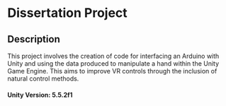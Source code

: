 # Dissertation Project

## Description
This project involves the creation of code for interfacing an Arduino with Unity and using the data produced to manipulate a hand within the Unity Game Engine.  This aims to improve VR controls through the inclusion of natural control methods.

#### Unity Version: 5.5.2f1
